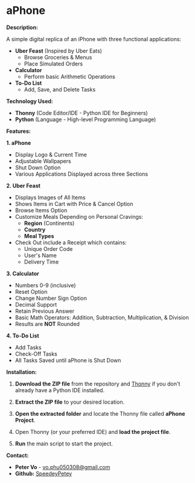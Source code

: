 # aPhone

**Description:**

A simple digital replica of an iPhone with three functional applications: 
- **Uber Feast** (Inspired by Uber Eats)
  - Browse Groceries & Menus
  - Place Simulated Orders 
- **Calculator**
  - Perform basic Arithmetic Operations
- **To-Do List**
  - Add, Save, and Delete Tasks 

**Technology Used:** 
- **Thonny** (Code Editor/IDE - Python IDE for Beginners)
- **Python** (Language - High-level Programming Language)

**Features:**

**1. aPhone**
- Display Logo & Current Time
- Adjustable Wallpapers
- Shut Down Option
- Various Applications Displayed across three Sections
    
**2. Uber Feast**
- Displays Images of All Items
- Shows Items in Cart with Price & Cancel Option
- Browse Items Option
- Customize Meals Depending on Personal Cravings:
  - **Region** (Continents)
  - **Country**
  - **Meal Types**
- Check Out include a Receipt which contains:
  - Unique Order Code
  - User's Name
  - Delivery Time
    
**3. Calculator**
- Numbers 0-9 (inclusive)
- Reset Option
- Change Number Sign Option
- Decimal Support
- Retain Previous Answer
- Basic Math Operators: Addition, Subtraction, Multiplication, & Division
- Results are **NOT** Rounded
  
 **4. To-Do List**
- Add Tasks
- Check-Off Tasks
- All Tasks Saved until aPhone is Shut Down
  
**Installation:**
1. **Download the ZIP file** from the repository and [Thonny](https://thonny.org/) if you don't already have a Python IDE installed.

2. **Extract the ZIP file** to your desired location.

3. **Open the extracted folder** and locate the Thonny file called **aPhone Project**.

4. Open Thonny (or your preferred IDE) and **load the project file**.

5. **Run** the main script to start the project.

**Contact:** 
- **Peter Vo** - vo.phu050308@gmail.com
- **Github:** [SpeedeyPetey](https://github.com/SpeedeyPetey)
    
